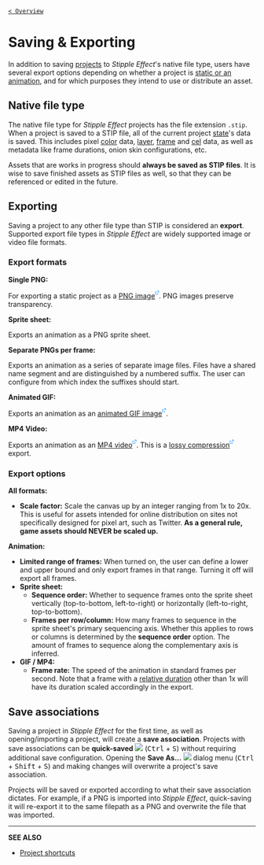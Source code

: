 [`< Overview`](./README.md)

# Saving & Exporting

In addition to saving [projects](./project.md) to *Stipple Effect*'s native file type, users have several export options depending on whether a project is [static or an animation](./frame.md), and for which purposes they intend to use or distribute an asset.

## Native file type

The native file type for *Stipple Effect* projects has the file extension `.stip`. When a project is saved to a STIP file, all of the current project [state](./project.md#state)'s data is saved. This includes pixel [color](./color.md) data, [layer](./layer.md), [frame](./frame.md) and [cel](./cel.md) data, as well as metadata like frame durations, onion skin configurations, etc.

Assets that are works in progress should **always be saved as STIP files**. It is wise to save finished assets as STIP files as well, so that they can be referenced or edited in the future.

## Exporting

Saving a project to any other file type than STIP is considered an **export**. Supported export file types in *Stipple Effect* are widely supported image or video file formats.

### Export formats

**Single PNG:**

For exporting a static project as a [PNG image![](./assets/ui/external.png)](https://en.wikipedia.org/wiki/PNG). PNG images preserve transparency.

**Sprite sheet:**

Exports an animation as a PNG sprite sheet.

**Separate PNGs per frame:**

Exports an animation as a series of separate image files. Files have a shared name segment and are distinguished by a numbered suffix. The user can configure from which index the suffixes should start.

**Animated GIF:**

Exports an animation as an [animated GIF image![](./assets/ui/external.png)](https://en.wikipedia.org/wiki/GIF#Animated_GIF).

**MP4 Video:**

Exports an animation as an [MP4 video![](./assets/ui/external.png)](https://en.wikipedia.org/wiki/MP4_file_format). This is a [lossy compression![](./assets/ui/external.png)](https://en.wikipedia.org/wiki/Lossy_compression) export.

### Export options

**All formats:**
* **Scale factor:** Scale the canvas up by an integer ranging from 1x to 20x. This is useful for assets intended for online distribution on sites not specifically designed for pixel art, such as Twitter. **As a general rule, game assets should NEVER be scaled up.**

**Animation:**
* **Limited range of frames:** When turned on, the user can define a lower and upper bound and only export frames in that range. Turning it off will export all frames.
* **Sprite sheet:**
  * **Sequence order:** Whether to sequence frames onto the sprite sheet vertically (top-to-bottom, left-to-right) or horizontally (left-to-right, top-to-bottom).
  * **Frames per row/column:** How many frames to sequence in the sprite sheet's primary sequencing axis. Whether this applies to rows or columns is determined by the **sequence order** option. The amount of frames to sequence along the complementary axis is inferred.
* **GIF / MP4:**
  * **Frame rate:** The speed of the animation in standard frames per second. Note that a frame with a [relative duration](./frame.md#relative-duration) other than 1x will have its duration scaled accordingly in the export.

## Save associations

Saving a project in *Stipple Effect* for the first time, as well as opening/importing a project, will create a **save association**. Projects with save associations can be **quick-saved** ![](https://raw.githubusercontent.com/stipple-effect/stipple-effect/master/res/icons/save.png) (<kbd>Ctrl</kbd> + <kbd>S</kbd>) without requiring additional save configuration. Opening the **Save As...** ![](https://raw.githubusercontent.com/stipple-effect/stipple-effect/master/res/icons/save_as.png) dialog menu (<kbd>Ctrl</kbd> + <kbd>Shift</kbd> + <kbd>S</kbd>) and making changes will overwrite a project's save association.

Projects will be saved or exported according to what their save association dictates. For example, if a PNG is imported into *Stipple Effect*, quick-saving it will re-export it to the same filepath as a PNG and overwrite the file that was imported.

---

**SEE ALSO**

* [Project shortcuts](./shortcuts.md#projects)
